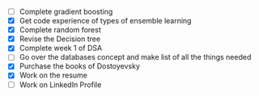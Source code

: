 - [ ] Complete gradient boosting
- [x] Get code experience of types of ensemble learning
- [x] Complete random forest
- [x] Revise the Decision tree
- [x] Complete week 1 of DSA
- [ ]  Go over the databases concept and make list of all the things needed
- [x] Purchase the books of Dostoyevsky
- [x] Work on the resume
- [ ] Work on LinkedIn Profile
